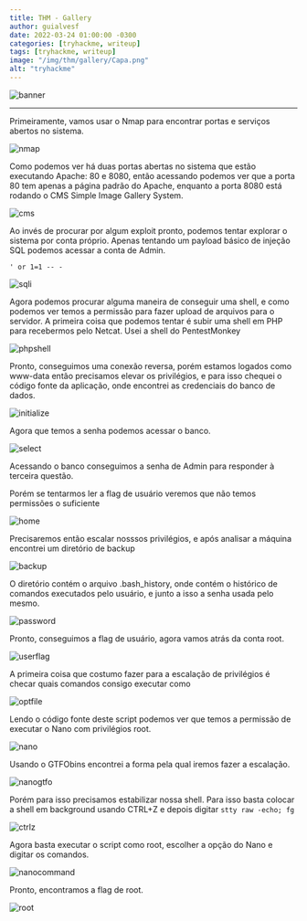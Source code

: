 ```yaml
---
title: THM - Gallery
author: guialvesf
date: 2022-03-24 01:00:00 -0300
categories: [tryhackme, writeup]
tags: [tryhackme, writeup]
image: "/img/thm/gallery/Capa.png"
alt: "tryhackme"
---
```


![banner](/img/thm/gallery/Capa.png)
<hr>

Primeiramente, vamos usar o Nmap para encontrar portas e serviços abertos no sistema.

![nmap](/img/thm/gallery/NmapOutput.png)

Como podemos ver há duas portas abertas no sistema que estão executando Apache: 80 e 8080, então acessando podemos ver que a porta 80 tem apenas a página padrão do Apache, enquanto a porta 8080 está rodando o CMS Simple Image Gallery System.

![cms](/img/thm/gallery/SimpleImageGallerySystemLogin.png)

Ao invés de procurar por algum exploit pronto, podemos tentar explorar o sistema por conta próprio. Apenas tentando um payload básico de injeção SQL podemos acessar a conta de Admin.

`' or 1=1 -- - `

![sqli](/img/thm/gallery/SimpleImageGallerySystemSQLi.png)

Agora podemos procurar alguma maneira de conseguir uma shell, e como podemos ver temos a permissão para fazer upload de arquivos para o servidor. A primeira coisa que podemos tentar é subir uma shell em PHP para recebermos pelo Netcat. Usei a shell do PentestMonkey

![phpshell](/img/thm/gallery/FirstSession.png)

Pronto, conseguimos uma conexão reversa, porém estamos logados como www-data então precisamos elevar os privilégios, e para isso chequei o código fonte da aplicação, onde encontrei as credenciais do banco de dados.

![initialize](/img/thm/gallery/Initialize.png)

Agora que temos a senha podemos acessar o banco.

![select](/img/thm/gallery/DatabaseSelected.png)

Acessando o banco conseguimos a senha de Admin para responder à terceira questão.

Porém se tentarmos ler a flag de usuário veremos que não temos permissões o suficiente

![home](/img/thm/gallery/MikeHome.png)

Precisaremos então escalar nosssos privilégios, e após analisar a máquina encontrei um diretório de backup

![backup](/img/thm/gallery/MikeBackup.png)

O diretório contém o arquivo .bash_history, onde contém o histórico de comandos executados pelo usuário, e junto a isso a senha usada pelo mesmo.

![password](/img/thm/gallery/MikePassword.png)

Pronto, conseguimos a flag de usuário, agora vamos atrás da conta root.

![userflag](/img/thm/gallery/UserFlag.png)

A primeira coisa que costumo fazer para a escalação de privilégios é checar quais comandos consigo executar como

![optfile](/img/thm/gallery/sudo-l.png)

Lendo o código fonte deste script podemos ver que temos a permissão de executar o Nano com privilégios root.

![nano](/img/thm/gallery/nano.png)

Usando o GTFObins encontrei a forma pela qual iremos fazer a escalação.

![nanogtfo](/img/thm/gallery/nanoGTFOBins.png)

Porém para isso precisamos estabilizar nossa shell. Para isso basta colocar a shell em background usando CTRL+Z e depois digitar
`stty raw -echo; fg`

![ctrlz](/img/thm/gallery/ctrlz.png)

Agora basta executar o script como root, escolher a opção do Nano e digitar os comandos.

![nanocommand](/img/thm/gallery/nanoCommand.png)

Pronto, encontramos a flag de root.

![root](/img/thm/gallery/root.png)
